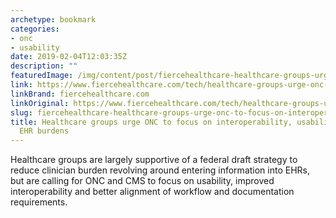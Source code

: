 ```yaml
---
archetype: bookmark
categories:
- onc
- usability
date: 2019-02-04T12:03:35Z
description: ""
featuredImage: /img/content/post/fiercehealthcare-healthcare-groups-urge-onc-to-focus-on-interoperability-usability-to-reduce-ehr-burdens.jpg
link: https://www.fiercehealthcare.com/tech/healthcare-groups-urge-onc-to-focus-interoperability-usability-to-reduce-ehr-burdens
linkBrand: fiercehealthcare.com
linkOriginal: https://www.fiercehealthcare.com/tech/healthcare-groups-urge-onc-to-focus-interoperability-usability-to-reduce-ehr-burdens
slug: fiercehealthcare-healthcare-groups-urge-onc-to-focus-on-interoperability-usability-to-reduce-ehr-burdens
title: Healthcare groups urge ONC to focus on interoperability, usability to reduce
  EHR burdens
---
```

Healthcare groups are largely supportive of a federal draft strategy to reduce clinician burden revolving around entering information into EHRs, but are calling for ONC and CMS to focus on usability, improved interoperability and better alignment of workflow and documentation requirements.